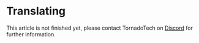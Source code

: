# Translating
This article is not finished yet, please contact TornadoTech on [Discord](https://discord.gg/2Nuas5NKj8) for further information.